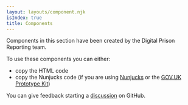 ```yaml
---
layout: layouts/component.njk
isIndex: true
title: Components
---
```


Components in this section have been created by the Digital Prison Reporting team.

To use these components you can either:

- copy the HTML code
- copy the Nunjucks code (if you are using [Nunjucks](https://mozilla.github.io/nunjucks/) or the [GOV.UK Prototype Kit](https://govuk-prototype-kit.herokuapp.com/docs))

You can give feedback starting a [discussion](https://github.com/ministryofjustice/hmpps-digital-prison-reporting-frontend/discussions/new) on GitHub.
